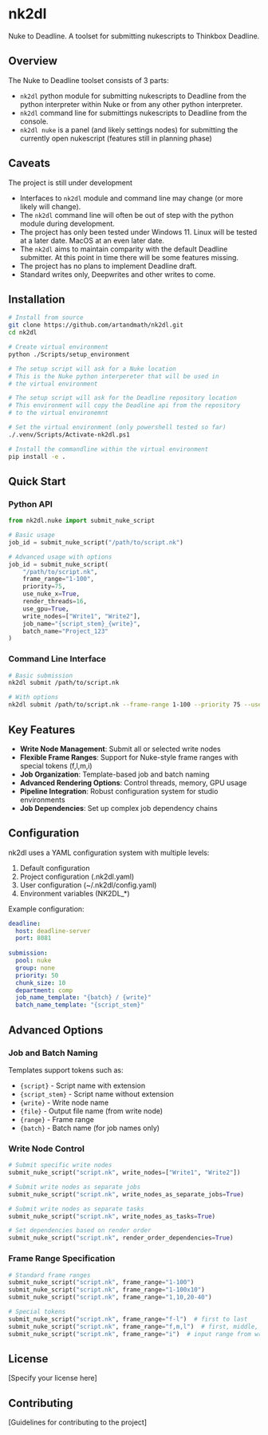# nk2dl
Nuke to Deadline. A toolset for submitting nukescripts to Thinkbox Deadline.

## Overview

The Nuke to Deadline toolset consists of 3 parts:
- `nk2dl` python module for submitting nukescripts to Deadline from the python interpreter within Nuke or from any other python interpreter.
- `nk2dl` command line for submittings nukescripts to Deadline from the console.
- `nk2dl nuke` is a panel (and likely settings nodes) for submitting the currently open nukescript (features still in planning phase)

## Caveats

The project is still under development
- Interfaces to `nk2dl` module and command line may change (or more likely will change).
- The `nk2dl` command line will often be out of step with the python module during development. 
- The project has only been tested under Windows 11. Linux will be tested at a later date. MacOS at an even later date.
- The `nk2dl` aims to maintain comparity with the default Deadline submitter. At this point in time there will be some features missing.
- The project has no plans to implement Deadline draft.
- Standard writes only, Deepwrites and other writes to come.


## Installation

```bash
# Install from source
git clone https://github.com/artandmath/nk2dl.git
cd nk2dl

# Create virtual environment
python ./Scripts/setup_environment

# The setup script will ask for a Nuke location
# This is the Nuke python interpereter that will be used in
# the virtual environment

# The setup script will ask for the Deadline repository location
# This environment will copy the Deadline api from the repository
# to the virtual environemnt

# Set the virtual environment (only powershell tested so far)
./.venv/Scripts/Activate-nk2dl.ps1

# Install the commandline within the virtual environment
pip install -e .
```

## Quick Start

### Python API

```python
from nk2dl.nuke import submit_nuke_script

# Basic usage
job_id = submit_nuke_script("/path/to/script.nk")

# Advanced usage with options
job_id = submit_nuke_script(
    "/path/to/script.nk",
    frame_range="1-100",
    priority=75,
    use_nuke_x=True,
    render_threads=16,
    use_gpu=True,
    write_nodes=["Write1", "Write2"],
    job_name="{script_stem}_{write}",
    batch_name="Project_123"
)
```

### Command Line Interface

```bash
# Basic submission
nk2dl submit /path/to/script.nk

# With options
nk2dl submit /path/to/script.nk --frame-range 1-100 --priority 75 --use-nuke-x --render-threads 16 --use-gpu
```

## Key Features

- **Write Node Management**: Submit all or selected write nodes
- **Flexible Frame Ranges**: Support for Nuke-style frame ranges with special tokens (f,l,m,i)
- **Job Organization**: Template-based job and batch naming
- **Advanced Rendering Options**: Control threads, memory, GPU usage
- **Pipeline Integration**: Robust configuration system for studio environments
- **Job Dependencies**: Set up complex job dependency chains

## Configuration

nk2dl uses a YAML configuration system with multiple levels:

1. Default configuration
2. Project configuration (.nk2dl.yaml)
3. User configuration (~/.nk2dl/config.yaml)
4. Environment variables (NK2DL_*)

Example configuration:

```yaml
deadline:
  host: deadline-server
  port: 8081
  
submission:
  pool: nuke
  group: none
  priority: 50
  chunk_size: 10
  department: comp
  job_name_template: "{batch} / {write}"
  batch_name_template: "{script_stem}"
```

## Advanced Options

### Job and Batch Naming

Templates support tokens such as:
- `{script}` - Script name with extension
- `{script_stem}` - Script name without extension
- `{write}` - Write node name
- `{file}` - Output file name (from write node)
- `{range}` - Frame range
- `{batch}` - Batch name (for job names only)

### Write Node Control

```python
# Submit specific write nodes
submit_nuke_script("script.nk", write_nodes=["Write1", "Write2"])

# Submit write nodes as separate jobs
submit_nuke_script("script.nk", write_nodes_as_separate_jobs=True)

# Submit write nodes as separate tasks
submit_nuke_script("script.nk", write_nodes_as_tasks=True)

# Set dependencies based on render order
submit_nuke_script("script.nk", render_order_dependencies=True)
```

### Frame Range Specification

```python
# Standard frame ranges
submit_nuke_script("script.nk", frame_range="1-100")
submit_nuke_script("script.nk", frame_range="1-100x10")
submit_nuke_script("script.nk", frame_range="1,10,20-40")

# Special tokens
submit_nuke_script("script.nk", frame_range="f-l")  # first to last
submit_nuke_script("script.nk", frame_range="f,m,l")  # first, middle, last
submit_nuke_script("script.nk", frame_range="i")  # input range from write node
```

## License

[Specify your license here]

## Contributing

[Guidelines for contributing to the project]
